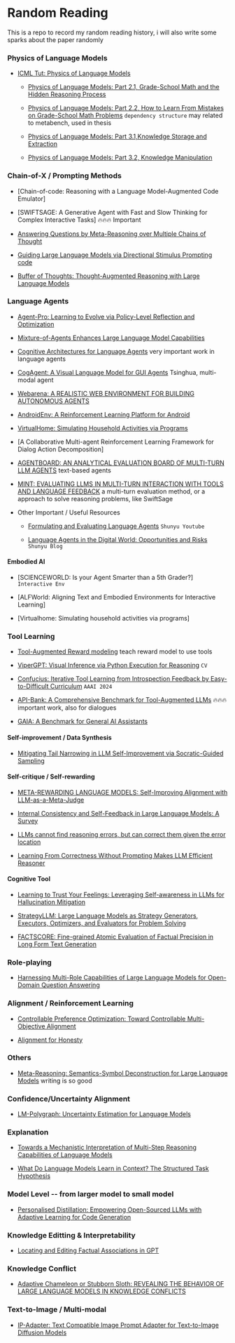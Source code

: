 # Random Reading
This is a repo to record my random reading history, i will also write some sparks about the paper randomly

### Physics of Language Models

- [ICML Tut: Physics of Language Models](https://www.youtube.com/watch?v=kf_eGgVtOcs)

    - [Physics of Language Models: Part 2.1, Grade-School Math and the Hidden Reasoning Process](https://arxiv.org/pdf/2407.20311)

    - [Physics of Language Models: Part 2.2, How to Learn From Mistakes on Grade-School Math Problems](https://arxiv.org/pdf/2408.16293) `dependency structure` may related to metabench, used in thesis

    - [Physics of Language Models: Part 3.1,Knowledge Storage and Extraction](https://arxiv.org/pdf/2309.14316.pdf)

    - [Physics of Language Models: Part 3.2, Knowledge Manipulation](https://arxiv.org/pdf/2309.14402.pdf)

### Chain-of-X / Prompting Methods

- [Chain-of-code: Reasoning with a Language Model-Augmented Code Emulator]

- [SWIFTSAGE: A Generative Agent with Fast and Slow Thinking for Complex Interactive Tasks] :fire::fire::fire: Important

- [Answering Questions by Meta-Reasoning over Multiple Chains of Thought](https://aclanthology.org/2023.emnlp-main.364/)

- [Guiding Large Language Models via Directional Stimulus Prompting](https://arxiv.org/abs/2302.11520.pdf) [code](https://github.com/Leezekun/Directional-Stimulus-Prompting)

- [Buffer of Thoughts: Thought-Augmented Reasoning with Large Language Models](https://arxiv.org/pdf/2406.04271.pdf)


### Language Agents

- [Agent-Pro: Learning to Evolve via Policy-Level Reflection and Optimization](https://arxiv.org/pdf/2402.17574.pdf)

- [Mixture-of-Agents Enhances Large Language Model Capabilities](https://arxiv.org/abs/2406.04692.pdf)

- [Cognitive Architectures for Language Agents](https://arxiv.org/abs/2309.02427) very important work in language agents

- [CogAgent: A Visual Language Model for GUI Agents](https://arxiv.org/pdf/2312.08914.pdf) Tsinghua, multi-modal agent

- [Webarena: A REALISTIC WEB ENVIRONMENT FOR BUILDING AUTONOMOUS AGENTS](https://arxiv.org/abs/2307.13854)

- [AndroidEnv: A Reinforcement Learning Platform for Android](https://arxiv.org/pdf/2105.13231.pdf)

- [VirtualHome: Simulating Household Activities via Programs](https://arxiv.org/pdf/1806.07011.pdf)

- [A Collaborative Multi-agent Reinforcement Learning Framework for Dialog Action Decomposition]

- [AGENTBOARD: AN ANALYTICAL EVALUATION BOARD OF MULTI-TURN LLM AGENTS](https://arxiv.org/pdf/2401.13178.pdf) text-based agents

- [MINT: EVALUATING LLMS IN MULTI-TURN INTERACTION WITH TOOLS AND LANGUAGE FEEDBACK](https://arxiv.org/pdf/2309.10691.pdf) a multi-turn evaluation method, or a approach to solve reasoning problems, like SwiftSage

- Other Important / Useful Resources

    - [Formulating and Evaluating Language Agents](https://www.youtube.com/watch?v=qmGu9okiICU) `Shunyu Youtube`

    - [Language Agents in the Digital World: Opportunities and Risks](https://princeton-nlp.github.io/language-agent-impact/) `Shunyu Blog`


#### Embodied AI

- [SCIENCEWORLD: Is your Agent Smarter than a 5th Grader?] `Interactive Env`

- [ALFWorld: Aligning Text and Embodied Environments for Interactive Learning]

- [Virtualhome: Simulating household activities via programs]


### Tool Learning
 
- [Tool-Augmented Reward modeling](https://arxiv.org/abs/2310.01045.pdf) teach reward model to use tools

- [ViperGPT: Visual Inference via Python Execution for Reasoning](https://arxiv.org/abs/2303.08128) `CV`

- [Confucius: Iterative Tool Learning from Introspection Feedback by Easy-to-Difficult Curriculum](https://arxiv.org/abs/2308.14034) `AAAI 2024`

- [API-Bank: A Comprehensive Benchmark for Tool-Augmented LLMs](https://aclanthology.org/2023.emnlp-main.187.pdf) :fire::fire::fire: important work, also for dialogues

- [GAIA: A Benchmark for General AI Assistants](https://arxiv.org/pdf/2311.12983.pdf)

#### Self-improvement / Data Synthesis

- [Mitigating Tail Narrowing in LLM Self-Improvement via Socratic-Guided Sampling](https://arxiv.org/pdf/2411.00750)

#### Self-critique / Self-rewarding

- [META-REWARDING LANGUAGE MODELS: Self-Improving Alignment with LLM-as-a-Meta-Judge](https://arxiv.org/pdf/2407.19594)

- [Internal Consistency and Self-Feedback in Large Language Models: A Survey](https://arxiv.org/pdf/2407.14507)

- [LLMs cannot find reasoning errors, but can correct them given the error location](https://aclanthology.org/2024.findings-acl.826.pdf)

- [Learning From Correctness Without Prompting Makes
LLM Efficient Reasoner](https://arxiv.org/pdf/2403.19094.pdf)


#### Cognitive Tool

- [Learning to Trust Your Feelings: Leveraging Self-awareness in LLMs for Hallucination Mitigation](https://aclanthology.org/2024.knowledgenlp-1.4.pdf)

- [StrategyLLM: Large Language Models as Strategy Generators, Executors, Optimizers, and Evaluators for Problem Solving](https://arxiv.org/pdf/2311.08803.pdf)

- [FACTSCORE: Fine-grained Atomic Evaluation of Factual Precision in Long Form Text Generation](https://aclanthology.org/2023.emnlp-main.741.pdf)


### Role-playing

- [Harnessing Multi-Role Capabilities of Large Language Models for Open-Domain Question Answering](https://arxiv.org/pdf/2403.05217.pdf)


### Alignment / Reinforcement Learning

- [Controllable Preference Optimization: Toward Controllable Multi-Objective Alignment](https://arxiv.org/pdf/2402.19085.pdf)

- [Alignment for Honesty](https://arxiv.org/pdf/2312.07000.pdf)

### Others

- [Meta-Reasoning: Semantics-Symbol Deconstruction for Large Language Models](https://arxiv.org/abs/2306.17820) writing is so good

### Confidence/Uncertainty Alignment

- [LM-Polygraph: Uncertainty Estimation for Language Models](https://aclanthology.org/2023.emnlp-demo.41.pdf) 

### Explanation

- [Towards a Mechanistic Interpretation of Multi-Step Reasoning Capabilities of Language Models](https://arxiv.org/pdf/2310.14491.pdf)

- [What Do Language Models Learn in Context? The Structured Task Hypothesis](https://arxiv.org/pdf/2406.04216.pdf)


### Model Level -- from larger model to small model

- [Personalised Distillation: Empowering Open-Sourced LLMs with Adaptive Learning for Code Generation](https://arxiv.org/pdf/2310.18628.pdf)


### Knowledge Editting & Interpretability

- [Locating and Editing Factual Associations in GPT](https://arxiv.org/abs/2202.05262.pdf)

### Knowledge Conflict

- [Adaptive Chameleon or Stubborn Sloth: REVEALING THE BEHAVIOR OF LARGE LANGUAGE MODELS IN KNOWLEDGE CONFLICTS](https://arxiv.org/abs/2305.13300.pdf)


### Text-to-Image / Multi-modal

- [IP-Adapter: Text Compatible Image Prompt Adapter for Text-to-Image Diffusion Models](https://arxiv.org/pdf/2308.06721)
